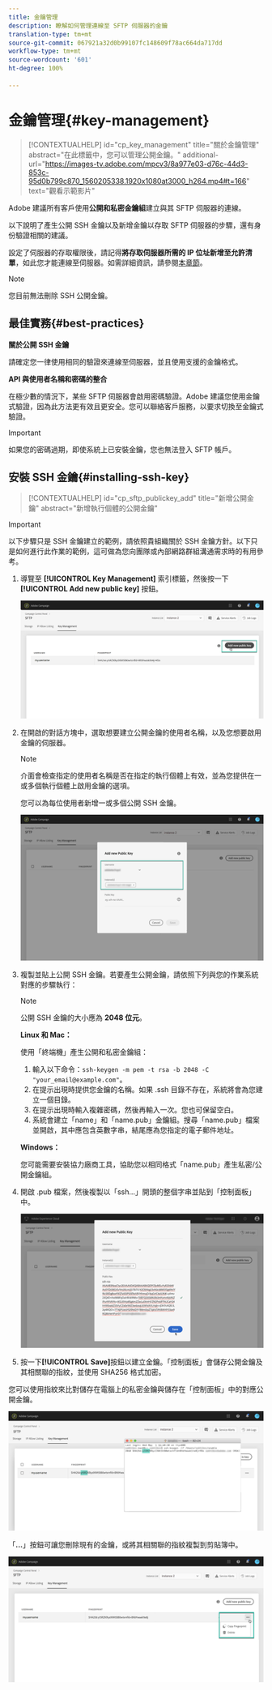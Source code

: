 ```yaml
---
title: 金鑰管理
description: 瞭解如何管理連線至 SFTP 伺服器的金鑰
translation-type: tm+mt
source-git-commit: 067921a32d0b99107fc148609f78ac664da717dd
workflow-type: tm+mt
source-wordcount: '601'
ht-degree: 100%

---
```



# 金鑰管理{#key-management}

>[!CONTEXTUALHELP]
>id="cp_key_management"
>title="關於金鑰管理"
>abstract="在此標籤中，您可以管理公開金鑰。"
>additional-url="https://images-tv.adobe.com/mpcv3/8a977e03-d76c-44d3-853c-95d0b799c870_1560205338.1920x1080at3000_h264.mp4#t=166" text="觀看示範影片"

Adobe 建議所有客戶使用&#x200B;**公開和私密金鑰組**&#x200B;建立與其 SFTP 伺服器的連線。

以下說明了產生公開 SSH 金鑰以及新增金鑰以存取 SFTP 伺服器的步驟，還有身份驗證相關的建議。

設定了伺服器的存取權限後，請記得&#x200B;**將存取伺服器所需的 IP 位址新增至允許清單**，如此您才能連線至伺服器。如需詳細資訊，請參閱[本章節](../../instances-settings/using/ip-allow-listing-instance-access.md)。

>[!NOTE]
>
>您目前無法刪除 SSH 公開金鑰。

## 最佳實務{#best-practices}

**關於公開 SSH 金鑰**

請確定您一律使用相同的驗證來連線至伺服器，並且使用支援的金鑰格式。

**API 與使用者名稱和密碼的整合**

在極少數的情況下，某些 SFTP 伺服器會啟用密碼驗證。Adobe 建議您使用金鑰式驗證，因為此方法更有效且更安全。您可以聯絡客戶服務，以要求切換至金鑰式驗證。

>[!IMPORTANT]
>
>如果您的密碼過期，即使系統上已安裝金鑰，您也無法登入 SFTP 帳戶。

## 安裝 SSH 金鑰{#installing-ssh-key}

>[!CONTEXTUALHELP]
>id="cp_sftp_publickey_add"
>title="新增公開金鑰"
>abstract="新增執行個體的公開金鑰"

>[!IMPORTANT]
>
>以下步驟只是 SSH 金鑰建立的範例，請依照貴組織關於 SSH 金鑰方針。以下只是如何進行此作業的範例，這可做為您向團隊或內部網路群組溝通需求時的有用參考。

1. 導覽至 **[!UICONTROL Key Management]** 索引標籤，然後按一下 **[!UICONTROL Add new public key]** 按鈕。

   ![](assets/key0.png)

1. 在開啟的對話方塊中，選取想要建立公開金鑰的使用者名稱，以及您想要啟用金鑰的伺服器。

   >[!NOTE]
   >
   >介面會檢查指定的使用者名稱是否在指定的執行個體上有效，並為您提供在一或多個執行個體上啟用金鑰的選項。
   >
   >您可以為每位使用者新增一或多個公開 SSH 金鑰。

   ![](assets/key1.png)

1. 複製並貼上公開 SSH 金鑰。若要產生公開金鑰，請依照下列與您的作業系統對應的步驟執行：

   >[!NOTE]
   >
   >公開 SSH 金鑰的大小應為 **2048 位元**。

   **Linux 和 Mac：**

   使用「終端機」產生公開和私密金鑰組：
   1. 輸入以下命令：`ssh-keygen -m pem -t rsa -b 2048 -C "your_email@example.com"`。
   1. 在提示出現時提供您金鑰的名稱。如果 .ssh 目錄不存在，系統將會為您建立一個目錄。
   1. 在提示出現時輸入複雜密碼，然後再輸入一次。您也可保留空白。
   1. 系統會建立「name」和「name.pub」金鑰組。搜尋「name.pub」檔案並開啟，其中應包含英數字串，結尾應為您指定的電子郵件地址。

   **Windows：**

   您可能需要安裝協力廠商工具，協助您以相同格式「name.pub」產生私密/公開金鑰組。

1. 開啟 .pub 檔案，然後複製以「ssh...」開頭的整個字串並貼到「控制面板」中。

   ![](assets/publickey.png)

1. 按一下&#x200B;**[!UICONTROL Save]**&#x200B;按鈕以建立金鑰。「控制面板」會儲存公開金鑰及其相關聯的指紋，並使用 SHA256 格式加密。

您可以使用指紋來比對儲存在電腦上的私密金鑰與儲存在「控制面板」中的對應公開金鑰。

![](assets/fingerprint_compare.png)

「**...**」按鈕可讓您刪除現有的金鑰，或將其相關聯的指紋複製到剪貼簿中。

![](assets/key_options.png)
